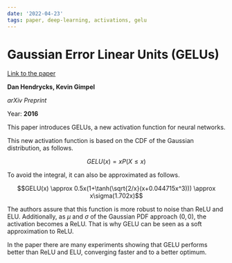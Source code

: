 ```yaml
---
date: '2022-04-23'
tags: paper, deep-learning, activations, gelu
---
```

# Gaussian Error Linear Units (GELUs)

[Link to the paper](https://arxiv.org/abs/1606.08415)

**Dan Hendrycks, Kevin Gimpel**

*arXiv Preprint*

Year: **2016**

This paper introduces GELUs, a new activation function for neural networks.

This new activation function is based on the CDF of the Gaussian distribution, as follows.

$$GELU(x) = x P(X \leq x)$$

To avoid the integral, it can also be approximated as follows.

$$GELU(x) \approx 0.5x(1+\tanh(\sqrt{2/x}(x+0.044715x^3))) \approx x\sigma(1.702x)$$

The authors assure that this function is more robust to noise than ReLU and ELU. Additionally, as $\mu$ and $\sigma$ of the Gaussian PDF approach $(0, 0)$, the activation becomes a ReLU. That is why GELU can be seen as a soft approximation to ReLU. 

In the paper there are many experiments showing that GELU performs better than ReLU and ELU, converging faster and to a better optimum.